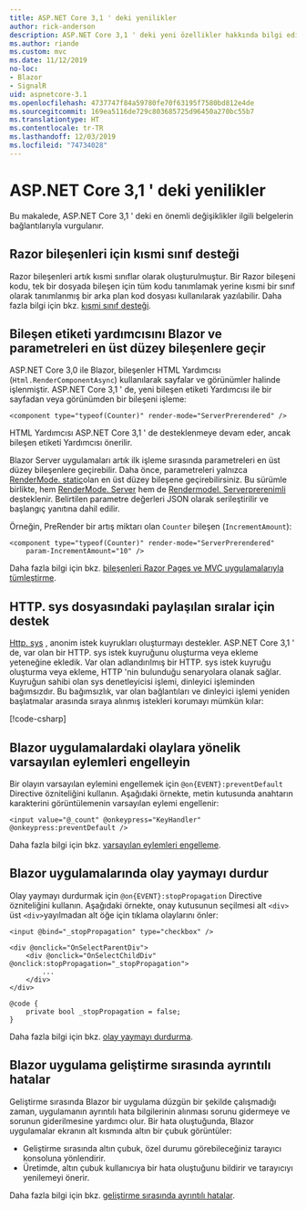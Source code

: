 ```yaml
---
title: ASP.NET Core 3,1 ' deki yenilikler
author: rick-anderson
description: ASP.NET Core 3,1 ' deki yeni özellikler hakkında bilgi edinin.
ms.author: riande
ms.custom: mvc
ms.date: 11/12/2019
no-loc:
- Blazor
- SignalR
uid: aspnetcore-3.1
ms.openlocfilehash: 4737747f84a59780fe70f63195f7580bd812e4de
ms.sourcegitcommit: 169ea5116de729c803685725d96450a270bc55b7
ms.translationtype: HT
ms.contentlocale: tr-TR
ms.lasthandoff: 12/03/2019
ms.locfileid: "74734028"
---
```

# <a name="whats-new-in-aspnet-core-31"></a>ASP.NET Core 3,1 ' deki yenilikler

Bu makalede, ASP.NET Core 3,1 ' deki en önemli değişiklikler ilgili belgelerin bağlantılarıyla vurgulanır.

## <a name="partial-class-support-for-razor-components"></a>Razor bileşenleri için kısmi sınıf desteği

Razor bileşenleri artık kısmi sınıflar olarak oluşturulmuştur. Bir Razor bileşeni kodu, tek bir dosyada bileşen için tüm kodu tanımlamak yerine kısmi bir sınıf olarak tanımlanmış bir arka plan kod dosyası kullanılarak yazılabilir. Daha fazla bilgi için bkz. [kısmi sınıf desteği](xref:blazor/components#partial-class-support).

## <a name="opno-locblazor-component-tag-helper-and-pass-parameters-to-top-level-components"></a>Bileşen etiketi yardımcısını Blazor ve parametreleri en üst düzey bileşenlere geçir

ASP.NET Core 3,0 ile Blazor, bileşenler HTML Yardımcısı (`Html.RenderComponentAsync`) kullanılarak sayfalar ve görünümler halinde işlenmiştir. ASP.NET Core 3,1 ' de, yeni bileşen etiketi Yardımcısı ile bir sayfadan veya görünümden bir bileşeni işleme:

```razor
<component type="typeof(Counter)" render-mode="ServerPrerendered" />
```

HTML Yardımcısı ASP.NET Core 3,1 ' de desteklenmeye devam eder, ancak bileşen etiketi Yardımcısı önerilir.

Blazor Server uygulamaları artık ilk işleme sırasında parametreleri en üst düzey bileşenlere geçirebilir. Daha önce, parametreleri yalnızca [RenderMode. static](xref:Microsoft.AspNetCore.Mvc.Rendering.RenderMode.Static)olan en üst düzey bileşene geçirebilirsiniz. Bu sürümle birlikte, hem [RenderMode. Server](xref:Microsoft.AspNetCore.Mvc.Rendering.RenderMode.Server) hem de [Rendermodel. Serverprerenimli](xref:Microsoft.AspNetCore.Mvc.Rendering.RenderMode.ServerPrerendered) desteklenir. Belirtilen parametre değerleri JSON olarak serileştirilir ve başlangıç yanıtına dahil edilir.

Örneğin, PreRender bir artış miktarı olan `Counter` bileşen (`IncrementAmount`):

```razor
<component type="typeof(Counter)" render-mode="ServerPrerendered" 
    param-IncrementAmount="10" />
```

Daha fazla bilgi için bkz. [bileşenleri Razor Pages ve MVC uygulamalarıyla tümleştirme](xref:blazor/components#integrate-components-into-razor-pages-and-mvc-apps).

## <a name="support-for-shared-queues-in-httpsys"></a>HTTP. sys dosyasındaki paylaşılan sıralar için destek

[Http. sys](xref:fundamentals/servers/httpsys) , anonim istek kuyrukları oluşturmayı destekler. ASP.NET Core 3,1 ' de, var olan bir HTTP. sys istek kuyruğunu oluşturma veya ekleme yeteneğine ekledik. Var olan adlandırılmış bir HTTP. sys istek kuyruğu oluşturma veya ekleme, HTTP 'nin bulunduğu senaryolara olanak sağlar. Kuyruğun sahibi olan sys denetleyicisi işlemi, dinleyici işleminden bağımsızdır. Bu bağımsızlık, var olan bağlantıları ve dinleyici işlemi yeniden başlatmalar arasında sıraya alınmış istekleri korumayı mümkün kılar:

[!code-csharp[](sample/Program.cs?name=snippet)]

<!-- TODO
## Breaking changes for SameSite cookies
-->

## <a name="prevent-default-actions-for-events-in-opno-locblazor-apps"></a>Blazor uygulamalardaki olaylara yönelik varsayılan eylemleri engelleyin

Bir olayın varsayılan eylemini engellemek için `@on{EVENT}:preventDefault` Directive özniteliğini kullanın. Aşağıdaki örnekte, metin kutusunda anahtarın karakterini görüntülemenin varsayılan eylemi engellenir:

```razor
<input value="@_count" @onkeypress="KeyHandler" @onkeypress:preventDefault />
```

Daha fazla bilgi için bkz. [varsayılan eylemleri engelleme](xref:blazor/components#prevent-default-actions).

## <a name="stop-event-propagation-in-opno-locblazor-apps"></a>Blazor uygulamalarında olay yaymayı durdur

Olay yaymayı durdurmak için `@on{EVENT}:stopPropagation` Directive özniteliğini kullanın. Aşağıdaki örnekte, onay kutusunun seçilmesi alt `<div>` üst `<div>`yayılmadan alt öğe için tıklama olaylarını önler:

```razor
<input @bind="_stopPropagation" type="checkbox" />

<div @onclick="OnSelectParentDiv">
    <div @onclick="OnSelectChildDiv" @onclick:stopPropagation="_stopPropagation">
        ...
    </div>
</div>

@code {
    private bool _stopPropagation = false;
}
```

Daha fazla bilgi için bkz. [olay yaymayı durdurma](xref:blazor/components#stop-event-propagation).

## <a name="detailed-errors-during-opno-locblazor-app-development"></a>Blazor uygulama geliştirme sırasında ayrıntılı hatalar

Geliştirme sırasında Blazor bir uygulama düzgün bir şekilde çalışmadığı zaman, uygulamanın ayrıntılı hata bilgilerinin alınması sorunu gidermeye ve sorunun giderilmesine yardımcı olur. Bir hata oluştuğunda, Blazor uygulamalar ekranın alt kısmında altın bir çubuk görüntüler:

* Geliştirme sırasında altın çubuk, özel durumu görebileceğiniz tarayıcı konsoluna yönlendirir.
* Üretimde, altın çubuk kullanıcıya bir hata oluştuğunu bildirir ve tarayıcıyı yenilemeyi önerir.

Daha fazla bilgi için bkz. [geliştirme sırasında ayrıntılı hatalar](xref:blazor/handle-errors#detailed-errors-during-development).
